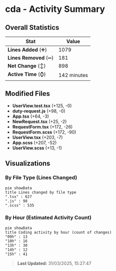 # cda - Activity Summary 

## Overall Statistics

| Stat                   | Value                                                             |
| ---------------------- | ----------------------------------------------------------------- |
| **Lines Added** (➕)   | 1079                                          |
| **Lines Removed** (➖) | 181                                        |
| **Net Change** (↕)    | 898                |
| **Active Time** (⌚)   | 142 minutes |


## Modified Files
- **UserView.test.tsx** (+125, -0)
- **duty-request.js** (+98, -0)
- **App.tsx** (+64, -3)
- **NewRequest.tsx** (+25, -2)
- **RequestForm.tsx** (+172, -26)
- **RequestForm.scss** (+172, -90)
- **UserView.tsx** (+203, -7)
- **App.scss** (+207, -52)
- **UserView.scss** (+13, -1)

## Visualizations

### By File Type (Lines Changed)

```mermaid
pie showData
title Lines changed by file type
".tsx" : 627
".js" : 98
".scss" : 535
```

### By Hour (Estimated Activity Count)

```mermaid
pie showData
title Coding activity by hour (count of changes)
"09h" : 13
"10h" : 16
"13h" : 30
"14h" : 12
"15h" : 41
```


> **Last Updated:** 31/03/2025, 15:27:47